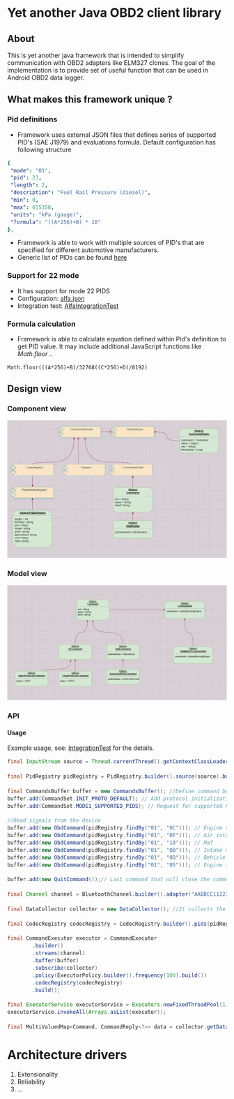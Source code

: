 # Yet another Java OBD2 client library

## About

This is yet another java framework that is intended to simplify communication with OBD2 adapters like ELM327 clones.
The goal of the implementation is to provide set of useful function that can be used in Android OBD2 data logger.

## What makes this framework unique ?

### Pid definitions

* Framework uses external JSON files that defines series of supported PID's (SAE J1979) and evaluations formula. Default configuration has following structure 

```yaml
{
 "mode": "01",
 "pid": 23,
 "length": 2,
 "description": "Fuel Rail Pressure (diesel)",
 "min": 0,
 "max": 655350,
 "units": "kPa (gauge)",
 "formula": "((A*256)+B) * 10"
},
```


* Framework is able to work with multiple sources of PID's that are specified for different automotive manufacturers.
* Generic list of PIDs can be found [here](./src/main/resources/generic.json?raw=true "generic.json")


### Support for 22 mode

* It has support for mode 22 PIDS
* Configuration: [alfa.json](./src/main/resources/alfa.json?raw=true "alfa.json")
* Integration test: [AlfaIntegrationTest](./src/test/java/org/openobd2/core/AlfaIntegrationTest.java?raw=true "AlfaIntegrationTest.java") 



### Formula calculation

* Framework is able to calculate equation defined within Pid's definition to get PID value. 
It may include additional JavaScript functions like *Math.floor* ..

``` 
Math.floor(((A*256)+B)/32768((C*256)+D)/8192)
```


## Design view

###  Component view


![Alt text](./src/main/resources/component.png?raw=true "Component view")


###  Model view


![Alt text](./src/main/resources/model.png?raw=true "Model view")


###  API



#### Usage

Example usage, see: [IntegrationTest](./src/test/java/org/openobd2/core/IntegrationTest.java?raw=true "IntegrationTest.java") for the details.

```java
final InputStream source = Thread.currentThread().getContextClassLoader().getResourceAsStream("generic.json");

final PidRegistry pidRegistry = PidRegistry.builder().source(source).build();

final CommandsBuffer buffer = new CommandsBuffer(); //Define command buffer
buffer.add(CommandSet.INIT_PROTO_DEFAULT); // Add protocol initialization AT commands
buffer.add(CommandSet.MODE1_SUPPORTED_PIDS); // Request for supported PID's

//Read signals from the device
buffer.add(new ObdCommand(pidRegistry.findBy("01", "0C"))); // Engine rpm
buffer.add(new ObdCommand(pidRegistry.findBy("01", "0F"))); // Air intake
buffer.add(new ObdCommand(pidRegistry.findBy("01", "10"))); // Maf
buffer.add(new ObdCommand(pidRegistry.findBy("01", "0B"))); // Intake manifold pressure
buffer.add(new ObdCommand(pidRegistry.findBy("01", "0D"))); // Behicle speed
buffer.add(new ObdCommand(pidRegistry.findBy("01", "05"))); // Engine temp

buffer.add(new QuitCommand());// Last command that will close the communication

final Channel channel = BluetoothChannel.builder().adapter("AABBCC112233").build(); // Define BT streams

final DataCollector collector = new DataCollector(); //It collects the 

final CodecRegistry codecRegistry = CodecRegistry.builder().pids(pidRegistry).build();

final CommandExecutor executor = CommandExecutor
		.builder()
		.streams(channel)
		.buffer(buffer)
		.subscribe(collector)
		.policy(ExecutorPolicy.builder().frequency(100).build())
		.codecRegistry(codecRegistry)
		.build();

final ExecutorService executorService = Executors.newFixedThreadPool(1);
executorService.invokeAll(Arrays.asList(executor));

final MultiValuedMap<Command, CommandReply<?>> data = collector.getData();
```

# Architecture drivers

1. Extensionality
2. Reliability
3. ...


